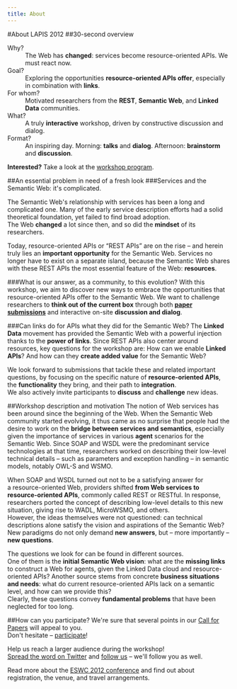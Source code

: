 ```yaml
---
title: About
---
```

#About LAPIS 2012
##30-second overview
<dl>
  <dt>Why?</dt>
  <dd>The Web has <strong>changed</strong>: services become resource-oriented APIs. We must react now.</dd>
  <dt>Goal?</dt>
  <dd>Exploring the opportunities <strong>resource-oriented APIs offer</strong>, especially in combination with <strong>links</strong>.</dd>
  <dt>For whom?</dt>
  <dd>Motivated researchers from the <strong>REST</strong>, <strong>Semantic Web</strong>, and <strong>Linked Data</strong> communities.</dd>
  <dt>What?</dt>
  <dd>A truly <strong>interactive</strong> workshop, driven by constructive discussion and dialog.</dd>
  <dt>Format?</dt>
  <dd>An inspiring day. Morning: <strong>talks</strong> and <strong>dialog</strong>. Afternoon: <strong>brainstorm</strong> and <strong>discussion</strong>.</dd>
</dl>

<strong>Interested?</strong> Take a look at the <a href="/program/">workshop program</a>.

##An essential problem in need of a&nbsp;fresh look
###Services and the Semantic Web: it's complicated.

The Semantic Web's relationship with services has been a&nbsp;long and complicated one.
Many of the early service description efforts had a&nbsp;solid theoretical foundation, yet failed to find broad adoption.  
The Web **changed** a&nbsp;lot since then, and so did the **mindset** of its researchers.

Today, resource-oriented&nbsp;APIs or &ldquo;REST APIs&rdquo; are on the rise – and herein truly lies an **important opportunity** for the Semantic&nbsp;Web.
Services no longer have to exist on a&nbsp;separate island, because the&nbsp;Semantic Web shares with these REST APIs the most essential feature of the Web: **resources**.

###What is our answer, as a community, to this evolution?
With this workshop, we aim to discover new ways to embrace the opportunities that resource-oriented APIs offer to the Semantic Web.
We want to challenge researchers to **think out of the current box** through both [**paper submissions**](/call-for-papers/) and interactive on-site **discussion and dialog**.

###Can links do for APIs what they did for the Semantic Web?
The **Linked Data** movement has provided the Semantic Web with a&nbsp;powerful injection thanks to the **power of links**.
Since REST APIs also center around resources, key questions for the workshop are:
How can we enable **Linked APIs**?
And how can they **create added value** for the Semantic Web?

We look forward to submissions that tackle these and related important questions, by focusing on the specific nature of **resource-oriented APIs**, the **functionality** they bring, and their path to **integration**.  
We also actively invite participants to **discuss** and **challenge** new ideas.

##Workshop description and motivation
The notion of Web services has been around since the beginning of the Web.
When the Semantic&nbsp;Web community started evolving, it thus came as no surprise that people had the desire to work on the **bridge between services and semantics**, especially given the importance of services in various **agent** scenarios for the Semantic Web.
Since SOAP and WSDL were the predominant service technologies at that time, researchers worked on describing their low-level technical details – such as parameters and exception handling – in semantic models, notably OWL-S and WSMO.

When SOAP and WSDL turned out not to be a satisfying answer for a&nbsp;resource-oriented Web, providers shifted **from&nbsp;Web services to resource-oriented APIs**, commonly called REST or RESTful.
In response, researchers ported the concept of describing low-level details to this new situation, giving rise to WADL, MicroWSMO, and others.  
However, the ideas themselves were not questioned:
can technical descriptions alone satisfy the vision and aspirations of the Semantic Web?
New paradigms do not only demand **new answers**, but – more importantly – **new questions**.

The questions we look for can be found in different sources.  
One of them is the **initial Semantic&nbsp;Web vision**: what are the **missing links** to construct a&nbsp;Web for agents, given the Linked Data cloud and resource-oriented APIs?
Another source stems from concrete **business situations and needs**: what&nbsp;do current resource-oriented APIs lack on a&nbsp;semantic level, and how can we provide this?  
Clearly, these questions convey **fundamental problems** that have been neglected for too long.

##How can you participate?
We're sure that several points in our [Call for Papers](/call-for-papers/) will appeal to you.  
Don't hesitate – [participate](/call-for-papers/)!

Help us reach a&nbsp;larger audience during the workshop!  
[Spread the word on Twitter](https://twitter.com/intent/tweet?hashtags=LAPIS2012&original_referer=http%3A%2F%2Flocalhost%3A3000%2Fabout%2F&related=LAPIS_2012&source=tweetbutton&text=Linked%20APIs%20for%20the%20Semantic%20Web%202012%20%E2%80%93%20ESWC%202012%20Workshop&url=http%3A%2F%2Flapis2012.linkedservices.org%2F&via=LAPIS_2012)
and [follow us](https://twitter.com/LAPIS_2012) – we'll follow you as well.

Read more about the [ESWC 2012 conference](http://2012.eswc-conferences.org/) and find out about registration, the venue, and travel arrangements.
